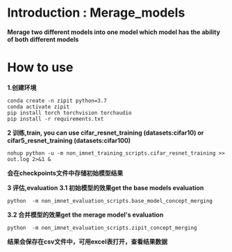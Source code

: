 # Introduction : Merage_models

**Merage two different  models into one model which model has the ability of both different models**

# How to use

**1.创建环境**

```
conda create -n zipit python=3.7
conda activate zipit
pip install torch torchvision torchaudio
pip install -r requirements.txt
```

**2 训练,train, you can use cifar_resnet_training (datasets:cifar10) or cifar5_resnet_training (datasets:cifar100)**

```
nohup python -u -m non_imnet_training_scripts.cifar_resnet_training >> out.log 2>&1 & 
```

**会在checkpoints文件中存储初始模型结果**

**3 评估,evaluation**
**3.1 初始模型的效果get the base models evaluation**

```
python  -m non_imnet_evaluation_scripts.base_model_concept_merging
```

**3.2 合并模型的效果get the merage model's evaluation**

```
python  -m non_imnet_evaluation_scripts.zipit_concept_merging
```

**结果会保存在csv文件中，可用excel表打开，查看结果数据**

